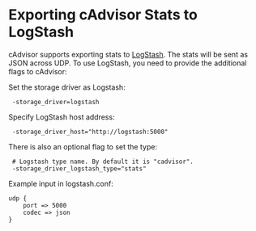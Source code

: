 # Exporting cAdvisor Stats to LogStash

cAdvisor supports exporting stats to [LogStash](https://www.elastic.co/products/logstash/). The stats will be sent as JSON across UDP. To use LogStash, you need to provide the additional flags to cAdvisor:

Set the storage driver as Logstash:

```
 -storage_driver=logstash
```


Specify LogStash host address:

```
 -storage_driver_host="http://logstash:5000"
```

There is also an optional flag to set the type:

```
 # Logstash type name. By default it is "cadvisor".
 -storage_driver_logstash_type="stats"
```

Example input in logstash.conf:

```
udp {
    port => 5000
    codec => json
}
```

